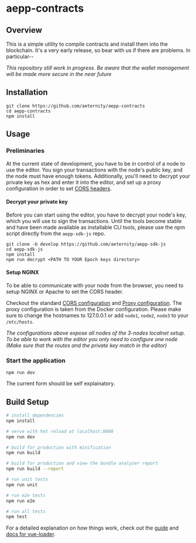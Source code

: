 # aepp-contracts

## Overview

This is a simple utility to compile contracts and install them into the blockchain. It's a very early release, so bear with us if there are problems. In particular--

*This repository still work in progress. Be aware that the wallet management will be made more secure in the near future*

## Installation

```
git clone https://github.com/aeternity/aepp-contracts
cd aepp-contracts
npm install
```

## Usage

### Preliminaries

At the current state of development, you have to be in control of a node to use the editor. You sign your transactions with the node's public key, and the node must have enough tokens. Additionally, you'll need to decrypt your private key as hex and enter it into the editor, and set up a proxy configuration in order to set [CORS headers](https://en.wikipedia.org/wiki/Cross-origin_resource_sharing).

#### Decrypt your private key

Before you can start using the editor, you have to decrypt your node's key, which you will use to sign the transactions. 
Until the tools become stable and have been made available as installable CLI tools, please use the npm script directly from the `aepp-sdk-js` repo.

```
git clone -b develop https://github.com/aeternity/aepp-sdk-js
cd aepp-sdk-js
npm install
npm run decrypt <PATH TO YOUR Epoch keys directory>
```

#### Setup NGINX

To be able to communicate with your node from the browser, you need to setup 
NGINX or Apache to set the CORS header.

Checkout the standard [CORS configuration](https://raw.githubusercontent.com/aeternity/epoch/master/docker/nginx-cors.conf)
and [Proxy configuration](https://raw.githubusercontent.com/aeternity/epoch/master/docker/nginx-default.conf). The proxy configuration is taken from the Docker configuration. Please make sure to change the hostnames to 127.0.0.1 or add `node1`, `node2`, `node3` to your `/etc/hosts`.

*The configurations above expose all nodes of the 3-nodes localnet setup. 
To be able to work with the editor you only need to configure one node 
(Make sure that the routes and the private key match in the editor)*

### Start the application

```
npm run dev
```

The current form should be self explainatory. 

## Build Setup

``` bash
# install dependencies
npm install

# serve with hot reload at localhost:8080
npm run dev

# build for production with minification
npm run build

# build for production and view the bundle analyzer report
npm run build --report

# run unit tests
npm run unit

# run e2e tests
npm run e2e

# run all tests
npm test
```

For a detailed explanation on how things work, check out the [guide](http://vuejs-templates.github.io/webpack/) and [docs for vue-loader](http://vuejs.github.io/vue-loader).
